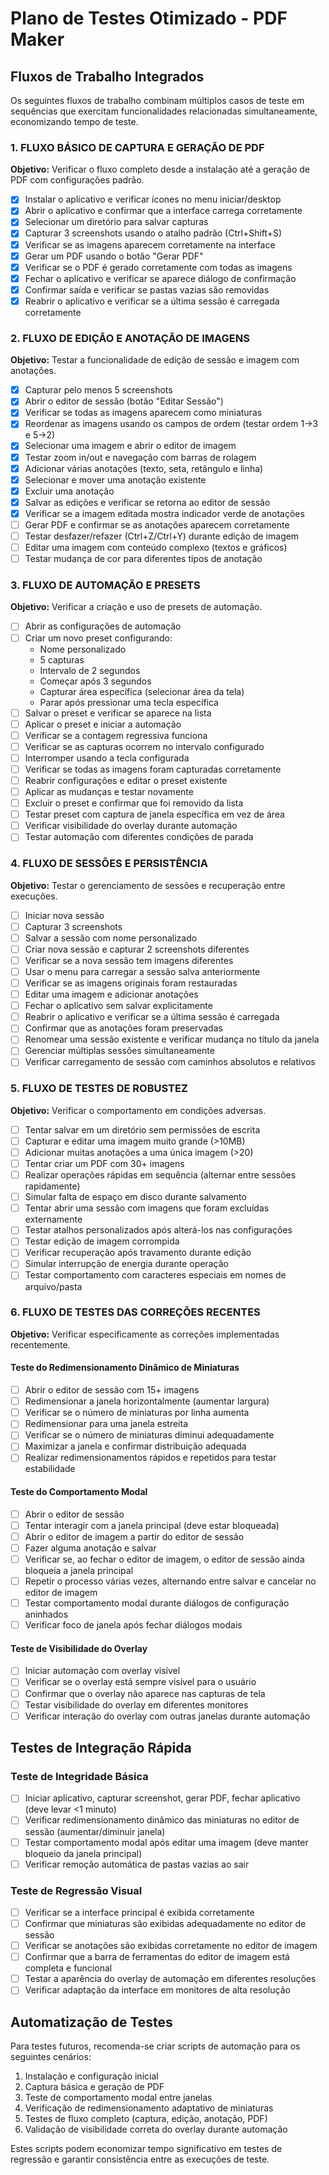 # Plano de Testes Otimizado - PDF Maker

## Fluxos de Trabalho Integrados

Os seguintes fluxos de trabalho combinam múltiplos casos de teste em sequências que exercitam funcionalidades relacionadas simultaneamente, economizando tempo de teste.

### 1. FLUXO BÁSICO DE CAPTURA E GERAÇÃO DE PDF

**Objetivo:** Verificar o fluxo completo desde a instalação até a geração de PDF com configurações padrão.

- [x] Instalar o aplicativo e verificar ícones no menu iniciar/desktop
- [x] Abrir o aplicativo e confirmar que a interface carrega corretamente
- [x] Selecionar um diretório para salvar capturas
- [x] Capturar 3 screenshots usando o atalho padrão (Ctrl+Shift+S)
- [x] Verificar se as imagens aparecem corretamente na interface
- [x] Gerar um PDF usando o botão "Gerar PDF"
- [x] Verificar se o PDF é gerado corretamente com todas as imagens
- [x] Fechar o aplicativo e verificar se aparece diálogo de confirmação
- [x] Confirmar saída e verificar se pastas vazias são removidas
- [x] Reabrir o aplicativo e verificar se a última sessão é carregada corretamente

### 2. FLUXO DE EDIÇÃO E ANOTAÇÃO DE IMAGENS

**Objetivo:** Testar a funcionalidade de edição de sessão e imagem com anotações.

- [x] Capturar pelo menos 5 screenshots
- [x] Abrir o editor de sessão (botão "Editar Sessão")
- [x] Verificar se todas as imagens aparecem como miniaturas
- [x] Reordenar as imagens usando os campos de ordem (testar ordem 1→3 e 5→2)
- [x] Selecionar uma imagem e abrir o editor de imagem
- [x] Testar zoom in/out e navegação com barras de rolagem
- [x] Adicionar várias anotações (texto, seta, retângulo e linha)
- [x] Selecionar e mover uma anotação existente
- [x] Excluir uma anotação
- [x] Salvar as edições e verificar se retorna ao editor de sessão
- [x] Verificar se a imagem editada mostra indicador verde de anotações
- [ ] Gerar PDF e confirmar se as anotações aparecem corretamente
- [ ] Testar desfazer/refazer (Ctrl+Z/Ctrl+Y) durante edição de imagem
- [ ] Editar uma imagem com conteúdo complexo (textos e gráficos)
- [ ] Testar mudança de cor para diferentes tipos de anotação

### 3. FLUXO DE AUTOMAÇÃO E PRESETS

**Objetivo:** Verificar a criação e uso de presets de automação.

- [ ] Abrir as configurações de automação
- [ ] Criar um novo preset configurando:
  - Nome personalizado
  - 5 capturas
  - Intervalo de 2 segundos
  - Começar após 3 segundos
  - Capturar área específica (selecionar área da tela)
  - Parar após pressionar uma tecla específica
- [ ] Salvar o preset e verificar se aparece na lista
- [ ] Aplicar o preset e iniciar a automação
- [ ] Verificar se a contagem regressiva funciona
- [ ] Verificar se as capturas ocorrem no intervalo configurado
- [ ] Interromper usando a tecla configurada
- [ ] Verificar se todas as imagens foram capturadas corretamente
- [ ] Reabrir configurações e editar o preset existente
- [ ] Aplicar as mudanças e testar novamente
- [ ] Excluir o preset e confirmar que foi removido da lista
- [ ] Testar preset com captura de janela específica em vez de área
- [ ] Verificar visibilidade do overlay durante automação
- [ ] Testar automação com diferentes condições de parada

### 4. FLUXO DE SESSÕES E PERSISTÊNCIA

**Objetivo:** Testar o gerenciamento de sessões e recuperação entre execuções.

- [ ] Iniciar nova sessão
- [ ] Capturar 3 screenshots
- [ ] Salvar a sessão com nome personalizado
- [ ] Criar nova sessão e capturar 2 screenshots diferentes
- [ ] Verificar se a nova sessão tem imagens diferentes
- [ ] Usar o menu para carregar a sessão salva anteriormente
- [ ] Verificar se as imagens originais foram restauradas
- [ ] Editar uma imagem e adicionar anotações
- [ ] Fechar o aplicativo sem salvar explicitamente
- [ ] Reabrir o aplicativo e verificar se a última sessão é carregada
- [ ] Confirmar que as anotações foram preservadas
- [ ] Renomear uma sessão existente e verificar mudança no título da janela
- [ ] Gerenciar múltiplas sessões simultaneamente
- [ ] Verificar carregamento de sessão com caminhos absolutos e relativos

### 5. FLUXO DE TESTES DE ROBUSTEZ

**Objetivo:** Verificar o comportamento em condições adversas.

- [ ] Tentar salvar em um diretório sem permissões de escrita
- [ ] Capturar e editar uma imagem muito grande (>10MB)
- [ ] Adicionar muitas anotações a uma única imagem (>20)
- [ ] Tentar criar um PDF com 30+ imagens
- [ ] Realizar operações rápidas em sequência (alternar entre sessões rapidamente)
- [ ] Simular falta de espaço em disco durante salvamento
- [ ] Tentar abrir uma sessão com imagens que foram excluídas externamente
- [ ] Testar atalhos personalizados após alterá-los nas configurações
- [ ] Testar edição de imagem corrompida
- [ ] Verificar recuperação após travamento durante edição
- [ ] Simular interrupção de energia durante operação
- [ ] Testar comportamento com caracteres especiais em nomes de arquivo/pasta

### 6. FLUXO DE TESTES DAS CORREÇÕES RECENTES

**Objetivo:** Verificar especificamente as correções implementadas recentemente.

#### Teste do Redimensionamento Dinâmico de Miniaturas

- [ ] Abrir o editor de sessão com 15+ imagens
- [ ] Redimensionar a janela horizontalmente (aumentar largura)
- [ ] Verificar se o número de miniaturas por linha aumenta
- [ ] Redimensionar para uma janela estreita
- [ ] Verificar se o número de miniaturas diminui adequadamente
- [ ] Maximizar a janela e confirmar distribuição adequada
- [ ] Realizar redimensionamentos rápidos e repetidos para testar estabilidade

#### Teste do Comportamento Modal

- [ ] Abrir o editor de sessão
- [ ] Tentar interagir com a janela principal (deve estar bloqueada)
- [ ] Abrir o editor de imagem a partir do editor de sessão
- [ ] Fazer alguma anotação e salvar
- [ ] Verificar se, ao fechar o editor de imagem, o editor de sessão ainda bloqueia a janela principal
- [ ] Repetir o processo várias vezes, alternando entre salvar e cancelar no editor de imagem
- [ ] Testar comportamento modal durante diálogos de configuração aninhados
- [ ] Verificar foco de janela após fechar diálogos modais

#### Teste de Visibilidade do Overlay

- [ ] Iniciar automação com overlay visível
- [ ] Verificar se o overlay está sempre visível para o usuário
- [ ] Confirmar que o overlay não aparece nas capturas de tela
- [ ] Testar visibilidade do overlay em diferentes monitores
- [ ] Verificar interação do overlay com outras janelas durante automação

## Testes de Integração Rápida

### Teste de Integridade Básica

- [ ] Iniciar aplicativo, capturar screenshot, gerar PDF, fechar aplicativo (deve levar <1 minuto)
- [ ] Verificar redimensionamento dinâmico das miniaturas no editor de sessão (aumentar/diminuir janela)
- [ ] Testar comportamento modal após editar uma imagem (deve manter bloqueio da janela principal)
- [ ] Verificar remoção automática de pastas vazias ao sair

### Teste de Regressão Visual

- [ ] Verificar se a interface principal é exibida corretamente
- [ ] Confirmar que miniaturas são exibidas adequadamente no editor de sessão
- [ ] Verificar se anotações são exibidas corretamente no editor de imagem
- [ ] Confirmar que a barra de ferramentas do editor de imagem está completa e funcional
- [ ] Testar a aparência do overlay de automação em diferentes resoluções
- [ ] Verificar adaptação da interface em monitores de alta resolução

## Automatização de Testes

Para testes futuros, recomenda-se criar scripts de automação para os seguintes cenários:

1. Instalação e configuração inicial
2. Captura básica e geração de PDF
3. Teste de comportamento modal entre janelas
4. Verificação de redimensionamento adaptativo de miniaturas
5. Testes de fluxo completo (captura, edição, anotação, PDF)
6. Validação de visibilidade correta do overlay durante automação

Estes scripts podem economizar tempo significativo em testes de regressão e garantir consistência entre as execuções de teste.
